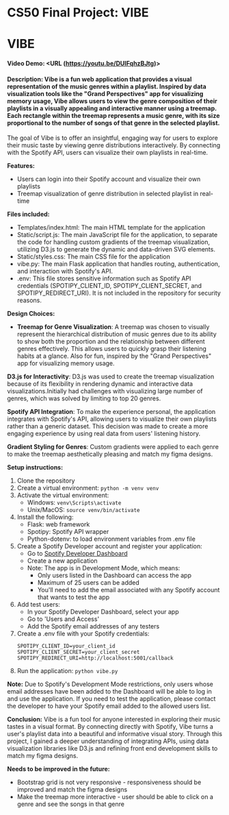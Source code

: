 # CS50 Final Project: VIBE

# VIBE
#### Video Demo:  <URL (https://youtu.be/DUIFqhzBJtg)>
#### Description: Vibe is a fun web application that provides a visual representation of the music genres within a playlist. Inspired by data visualization tools like the "Grand Perspectives" app for visualizing memory usage, Vibe allows users to view the genre composition of their playlists in a visually appealing and interactive manner using a treemap. Each rectangle within the treemap represents a music genre, with its size proportional to the number of songs of that genre in the selected playlist.

The goal of Vibe is to offer an insightful, engaging way for users to explore their music taste by viewing genre distributions interactively. By connecting with the Spotify API, users can visualize their own playlists in real-time.

**Features:**
- Users can login into their Spotify account and visualize their own playlists
- Treemap visualization of genre distribution in selected playlist in real-time


**Files included:**
- Templates/index.html: The main HTML template for the application
- Static/script.js: The main JavaScript file for the application, to separate the code for handling custom gradients of the treemap visualization, utilizing D3.js to generate the dynamic and data-driven SVG elements.
- Static/styles.css: The main CSS file for the application
- vibe.py: The main Flask application that handles routing, authentication, and interaction with Spotify's API.
- .env: This file stores sensitive information such as Spotify API credentials (SPOTIPY_CLIENT_ID, SPOTIPY_CLIENT_SECRET, and SPOTIPY_REDIRECT_URI). It is not included in the repository for security reasons.

**Design Choices:**
- **Treemap for Genre Visualization**: A treemap was chosen to visually represent the hierarchical distribution of music genres due to its ability to show both the proportion and the relationship between different genres effectively. This allows users to quickly grasp their listening habits at a glance. Also for fun, inspired by the "Grand Perspectives" app for visualizing memory usage.  

**D3.js for Interactivity**: D3.js was used to create the treemap visualization because of its flexibility in rendering dynamic and interactive data visualizations.Initially had challenges with visualizing large number of genres, which was solved by limiting to top 20 genres. 

**Spotify API Integration**: To make the experience personal, the application integrates with Spotify's API, allowing users to visualize their own playlists rather than a generic dataset. This decision was made to create a more engaging experience by using real data from users' listening history.

**Gradient Styling for Genres**: Custom gradients were applied to each genre to make the treemap aesthetically pleasing and match my figma designs. 

**Setup instructions:**
1. Clone the repository
2. Create a virtual environment: `python -m venv venv`
3. Activate the virtual environment:
   - Windows: `venv\Scripts\activate`
   - Unix/MacOS: `source venv/bin/activate`
4. Install the following:
    - Flask: web framework
    - Spotipy: Spotify API wrapper
    - Python-dotenv: to load environment variables from .env file
4. Create a Spotify Developer account and register your application:
   - Go to [Spotify Developer Dashboard](https://developer.spotify.com/dashboard)
   - Create a new application
   - Note: The app is in Development Mode, which means:
     - Only users listed in the Dashboard can access the app
     - Maximum of 25 users can be added
     - You'll need to add the email associated with any Spotify account that wants to test the app
6. Add test users:
   - In your Spotify Developer Dashboard, select your app
   - Go to 'Users and Access'
   - Add the Spotify email addresses of any testers
7. Create a .env file with your Spotify credentials:
   ```
   SPOTIPY_CLIENT_ID=your_client_id
   SPOTIPY_CLIENT_SECRET=your_client_secret
   SPOTIPY_REDIRECT_URI=http://localhost:5001/callback
   ```
8. Run the application: `python vibe.py`

**Note:** Due to Spotify's Development Mode restrictions, only users whose email addresses have been added to the Dashboard will be able to log in and use the application. If you need to test the application, please contact the developer to have your Spotify email added to the allowed users list.

**Conclusion:**
Vibe is a fun tool for anyone interested in exploring their music tastes in a visual format. By connecting directly with Spotify, Vibe turns a user's playlist data into a beautiful and informative visual story. 
Through this project, I gained a deeper understanding of integrating APIs, using data visualization libraries like D3.js and refining front end development skills to match my figma designs.

**Needs to be improved in the future:**
- Bootstrap grid is not very responsive - responsiveness should be improved and match the figma designs
- Make the treemap more interactive - user should be able to click on a genre and see the songs in that genre
